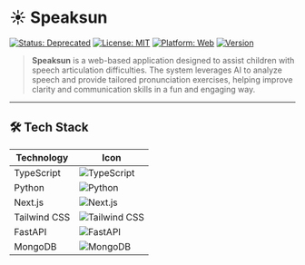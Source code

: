 # ☀️ Speaksun

[![Status: Deprecated](https://img.shields.io/badge/Status-Deprecated-lightgrey)]()
[![License: MIT](https://img.shields.io/badge/License-MIT-blue.svg)](LICENSE)
[![Platform: Web](https://img.shields.io/badge/Platform-Web-blue)]()
[![Version](https://img.shields.io/github/v/release/ARTTTT-TTTT/speaksun)](https://github.com/ARTTTT-TTTT/speaksun/releases)

> **Speaksun** is a web-based application designed to assist children with speech articulation difficulties. The system leverages AI to analyze speech and provide tailored pronunciation exercises, helping improve clarity and communication skills in a fun and engaging way.

---

## 🛠️ Tech Stack

| Technology   | Icon                                                                                                                  |
| ------------ | --------------------------------------------------------------------------------------------------------------------- |
| TypeScript   | ![TypeScript](https://img.shields.io/badge/TypeScript-3178C6?style=for-the-badge&logo=typescript&logoColor=white)     |
| Python       | ![Python](https://img.shields.io/badge/Python-3776AB?style=for-the-badge&logo=python&logoColor=white)                 |
| Next.js      | ![Next.js](https://img.shields.io/badge/Next.js-000000?style=for-the-badge&logo=next.js&logoColor=white)              |
| Tailwind CSS | ![Tailwind CSS](https://img.shields.io/badge/TailwindCSS-06B6D4?style=for-the-badge&logo=tailwindcss&logoColor=white) |
| FastAPI      | ![FastAPI](https://img.shields.io/badge/FastAPI-009688?style=for-the-badge&logo=fastapi&logoColor=white)              |
| MongoDB      | ![MongoDB](https://img.shields.io/badge/MongoDB-47A248?style=for-the-badge&logo=mongodb&logoColor=white)              |
